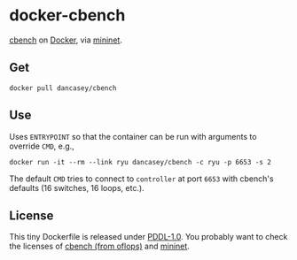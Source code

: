 # docker-cbench

[cbench](https://github.com/andi-bigswitch/oflops/tree/master/cbench) on [Docker](https://www.docker.com), via [mininet](http://mininet.org).


## Get

`docker pull dancasey/cbench`


## Use

Uses `ENTRYPOINT` so that the container can be run with arguments to override `CMD`, e.g.,

    docker run -it --rm --link ryu dancasey/cbench -c ryu -p 6653 -s 2

The default `CMD` tries to connect to `controller` at port `6653` with cbench's defaults (16 switches, 16 loops, etc.).


## License

This tiny Dockerfile is released under [PDDL-1.0](https://spdx.org/licenses/PDDL-1.0). You probably want to check the licenses of [cbench (from oflops)](https://github.com/andi-bigswitch/oflops/blob/master/COPYING) and [mininet](https://github.com/mininet/mininet/blob/master/LICENSE).
